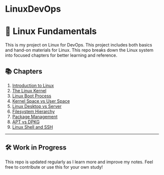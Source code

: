 # LinuxDevOps

# 🐧 Linux Fundamentals

This is my project on Linux for DevOps. This project includes both basics and hand-on materials for Linux.
This repo breaks down the Linux system into focused chapters for better learning and reference.

## 📚 Chapters

1. [Introduction to Linux](chapters/01-introduction-to-linux.md)
2. [The Linux Kernel](chapters/02-linux-kernel.md)
3. [Linux Boot Process](chapters/03-linux-boot-process.md)
4. [Kernel Space vs User Space](chapters/04-kernel-vs-user-space.md)
5. [Linux Desktop vs Server](chapters/05-desktop-vs-server.md)
6. [Filesystem Hierarchy](chapters/06-filesystem-hierarchy.md)
7. [Package Management](chapters/07-package-management.md)
8. [APT vs DPKG](chapters/08-apt-vs-dpkg.md)
9. [Linux Shell and SSH](chapters/09-shell-and-ssh.md)

---

## 🛠️ Work in Progress

This repo is updated regularly as I learn more and improve my notes. Feel free to contribute or use this for your own study!

